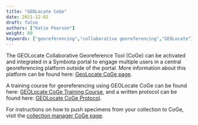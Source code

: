```yaml
---
title: "GEOLocate CoGe"
date: 2021-12-02
draft: false
authors: ["Katie Pearson"]
weight: 80
keywords: ["georeferencing","collaborative georeferencing","GEOLocate"]
---
```


The GEOLocate Collaborative Georeference Tool (CoGe) can be activated and integrated in a Symbiota portal to engage multiple users in a central georeferencing platform outside of the portal. More information about this platform can be found here: [GeoLocate CoGe page](https://coge.geo-locate.org/).

A training course for georeferencing using GEOLocate CoGe can be found here: [GEOLocate CoGe Training Course](https://www.capturingcaliforniasflowers.org/georeferencingcourse-coge.html), and a written protocol can be found here: [GEOLocate CoGe Protocol](https://www.capturingcaliforniasflowers.org/uploads/1/6/3/7/16372936/georeferencingincoge.docx).

For instructions on how to push specimens from your collection to CoGe, visit the [collection manager CoGe page](/docs/Collection_Manager_Guide/collaborative_georeferencing).
